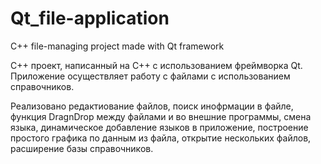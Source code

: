 # Qt_file-application
C++ file-managing project made with Qt framework

C++ проект, написанный на С++ с использованием фреймворка Qt.
Приложение осуществляет работу с файлами с использованием справочников.

Реализовано редактиование файлов, поиск инофрмации в файле,
функция DragnDrop между файлами и во внешние программы, смена языка,
динамическое добавление языков в приложение, построение простого графика по данным из файла,
открытие нескольких файлов, расширение базы справочников.
